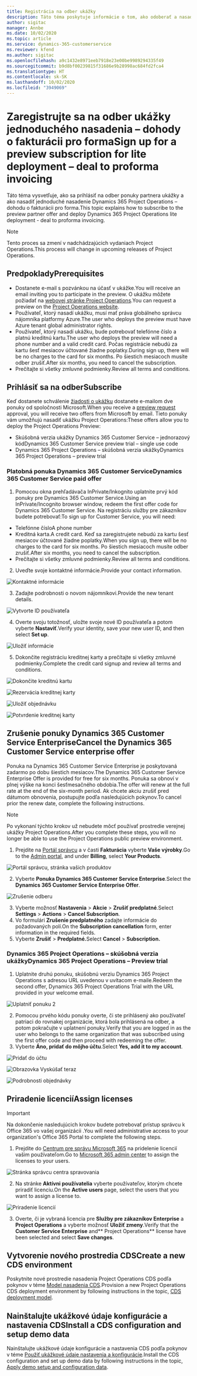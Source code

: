 ```yaml
---
title: Registrácia na odber ukážky
description: Táto téma poskytuje informácie o tom, ako odoberať a nasadiť jednoduché nasadenie Project Operations – dohoda o fakturácii pro forma.
author: sigitac
manager: Annbe
ms.date: 10/02/2020
ms.topic: article
ms.service: dynamics-365-customerservice
ms.reviewer: kfend
ms.author: sigitac
ms.openlocfilehash: a9c1432e8971eeb7918e23e00be9989294335f49
ms.sourcegitcommit: b9d8bf00239815f31686e9b28998ac684fd2fca4
ms.translationtype: HT
ms.contentlocale: sk-SK
ms.lasthandoff: 10/02/2020
ms.locfileid: "3949069"
---
```

# <a name="sign-up-for-a-preview-subscription-for-lite-deployment--deal-to-proforma-invoicing"></a><span data-ttu-id="9ec9c-103">Zaregistrujte sa na odber ukážky jednoduchého nasadenia – dohody o fakturácii pro forma</span><span class="sxs-lookup"><span data-stu-id="9ec9c-103">Sign up for a preview subscription for lite deployment – deal to proforma invoicing</span></span>

<span data-ttu-id="9ec9c-104">Táto téma vysvetľuje, ako sa prihlásiť na odber ponuky partnera ukážky a ako nasadiť jednoduché nasadenie Dynamics 365 Project Operations – dohodu o fakturácii pro forma.</span><span class="sxs-lookup"><span data-stu-id="9ec9c-104">This topic explains how to subscribe to the preview partner offer and deploy Dynamics 365 Project Operations lite deployment - deal to proforma invoicing.</span></span>

> [!NOTE]
> <span data-ttu-id="9ec9c-105">Tento proces sa zmení v nadchádzajúcich vydaniach Project Operations.</span><span class="sxs-lookup"><span data-stu-id="9ec9c-105">This process will change in upcoming releases of Project Operations.</span></span>

## <a name="prerequisites"></a><span data-ttu-id="9ec9c-106">Predpoklady</span><span class="sxs-lookup"><span data-stu-id="9ec9c-106">Prerequisites</span></span>

- <span data-ttu-id="9ec9c-107">Dostanete e-mail s pozvánkou na účasť v ukážke.</span><span class="sxs-lookup"><span data-stu-id="9ec9c-107">You will receive an email inviting you to participate in the preview.</span></span> <span data-ttu-id="9ec9c-108">O ukážku môžete požiadať na [webovej stránke Project Operations](https://dynamics.microsoft.com/en-us/project-operations/overview/).</span><span class="sxs-lookup"><span data-stu-id="9ec9c-108">You can request a preview on the [Project Operations website](https://dynamics.microsoft.com/en-us/project-operations/overview/).</span></span>
- <span data-ttu-id="9ec9c-109">Používateľ, ktorý nasadí ukážku, musí mať práva globálneho správcu nájomníka platformy Azure.</span><span class="sxs-lookup"><span data-stu-id="9ec9c-109">The user who deploys the preview must have Azure tenant global administrator rights.</span></span>
- <span data-ttu-id="9ec9c-110">Používateľ, ktorý nasadí ukážku, bude potrebovať telefónne číslo a platnú kreditnú kartu.</span><span class="sxs-lookup"><span data-stu-id="9ec9c-110">The user who deploys the preview will need a phone number and a valid credit card.</span></span> <span data-ttu-id="9ec9c-111">Počas registrácie nebudú za kartu šesť mesiacov účtované žiadne poplatky.</span><span class="sxs-lookup"><span data-stu-id="9ec9c-111">During sign up, there will be no charges to the card for six months.</span></span> <span data-ttu-id="9ec9c-112">Po šiestich mesiacoch musíte odber zrušiť.</span><span class="sxs-lookup"><span data-stu-id="9ec9c-112">After six months, you need to cancel the subscription.</span></span> 
- <span data-ttu-id="9ec9c-113">Prečítajte si všetky zmluvné podmienky.</span><span class="sxs-lookup"><span data-stu-id="9ec9c-113">Review all terms and conditions.</span></span>

## <a name="subscribe"></a><span data-ttu-id="9ec9c-114">Prihlásiť sa na odber</span><span class="sxs-lookup"><span data-stu-id="9ec9c-114">Subscribe</span></span>

<span data-ttu-id="9ec9c-115">Keď dostanete schválenie [žiadosti o ukážku](https://forms.office.com/FormsPro/Pages/ResponsePage.aspx?id=v4j5cvGGr0GRqy180BHbR56j8lZs0FdAvwT75_WNFyxUMkRDV1NYQU5TNjE2VjhKOVBUNVg2R0s1NC4u) dostanete e-mailom dve ponuky od spoločnosti Microsoft.</span><span class="sxs-lookup"><span data-stu-id="9ec9c-115">When you receive a [preview request](https://forms.office.com/FormsPro/Pages/ResponsePage.aspx?id=v4j5cvGGr0GRqy180BHbR56j8lZs0FdAvwT75_WNFyxUMkRDV1NYQU5TNjE2VjhKOVBUNVg2R0s1NC4u) approval, you will receive two offers from Microsoft by email.</span></span> <span data-ttu-id="9ec9c-116">Tieto ponuky vám umožňujú nasadiť ukážku Project Operations:</span><span class="sxs-lookup"><span data-stu-id="9ec9c-116">These offers allow you to deploy the Project Operations Preview:</span></span>

- <span data-ttu-id="9ec9c-117">Skúšobná verzia ukážky Dynamics 365 Customer Service – jednorazový kód</span><span class="sxs-lookup"><span data-stu-id="9ec9c-117">Dynamics 365 Customer Service preview trial – single use code</span></span>
- <span data-ttu-id="9ec9c-118">Dynamics 365 Project Operations – skúšobná verzia ukážky</span><span class="sxs-lookup"><span data-stu-id="9ec9c-118">Dynamics 365 Project Operations – preview trial</span></span>

### <a name="dynamics-365-customer-service-paid-offer"></a><span data-ttu-id="9ec9c-119">Platobná ponuka Dynamics 365 Customer Service</span><span class="sxs-lookup"><span data-stu-id="9ec9c-119">Dynamics 365 Customer Service paid offer</span></span>

1. <span data-ttu-id="9ec9c-120">Pomocou okna prehľadávača InPrivate/Inkognito uplatnite prvý kód ponuky pre Dynamics 365 Customer Service.</span><span class="sxs-lookup"><span data-stu-id="9ec9c-120">Using an InPrivate/Incognito browser window, redeem the first offer code for Dynamics 365 Customer Service.</span></span> <span data-ttu-id="9ec9c-121">Na registráciu služby pre zákazníkov budete potrebovať:</span><span class="sxs-lookup"><span data-stu-id="9ec9c-121">To sign up for Customer Service, you will need:</span></span>

- <span data-ttu-id="9ec9c-122">Telefónne číslo</span><span class="sxs-lookup"><span data-stu-id="9ec9c-122">A phone number</span></span>
- <span data-ttu-id="9ec9c-123">Kreditná karta.</span><span class="sxs-lookup"><span data-stu-id="9ec9c-123">A credit card.</span></span> <span data-ttu-id="9ec9c-124">Keď sa zaregistrujete nebudú za kartu šesť mesiacov účtované žiadne poplatky.</span><span class="sxs-lookup"><span data-stu-id="9ec9c-124">When you sign up, there will be no charges to the card for six months.</span></span> <span data-ttu-id="9ec9c-125">Po šiestich mesiacoch musíte odber zrušiť.</span><span class="sxs-lookup"><span data-stu-id="9ec9c-125">After six months, you need to cancel the subscription.</span></span>
- <span data-ttu-id="9ec9c-126">Prečítajte si všetky zmluvné podmienky.</span><span class="sxs-lookup"><span data-stu-id="9ec9c-126">Review all terms and conditions.</span></span>

2. <span data-ttu-id="9ec9c-127">Uveďte svoje kontaktné informácie.</span><span class="sxs-lookup"><span data-stu-id="9ec9c-127">Provide your contact information.</span></span>

![Kontaktné informácie](./media/1ContactInformation.png)

3. <span data-ttu-id="9ec9c-129">Zadajte podrobnosti o novom nájomníkovi.</span><span class="sxs-lookup"><span data-stu-id="9ec9c-129">Provide the new tenant details.</span></span>

![Vytvorte ID používateľa](./media/2CreateUserID.png)

4. <span data-ttu-id="9ec9c-131">Overte svoju totožnosť, uložte svoje nové ID používateľa a potom vyberte **Nastaviť**.</span><span class="sxs-lookup"><span data-stu-id="9ec9c-131">Verify your identity, save your new user ID, and then select **Set up**.</span></span>

![Uložiť informácie](./media/3SaveInfo.png)

5. <span data-ttu-id="9ec9c-133">Dokončite registráciu kreditnej karty a prečítajte si všetky zmluvné podmienky.</span><span class="sxs-lookup"><span data-stu-id="9ec9c-133">Complete the credit card signup and review all terms and conditions.</span></span> 

![Dokončite kreditnú kartu](./media/4CompleteCreditCard.png)

![Rezervácia kreditnej karty](./media/5CreditCardCheckout.png)

![Uložiť objednávku](./media/6SaveOrder.png)

![Potvrdenie kreditnej karty](./media/7Confirmation.png)

## <a name="cancel-the-dynamics-365-customer-service-enterprise-offer"></a><span data-ttu-id="9ec9c-138">Zrušenie ponuky Dynamics 365 Customer Service Enterprise</span><span class="sxs-lookup"><span data-stu-id="9ec9c-138">Cancel the Dynamics 365 Customer Service enterprise offer</span></span>

<span data-ttu-id="9ec9c-139">Ponuka na Dynamics 365 Customer Service Enterprise je poskytovaná zadarmo po dobu šiestich mesiacov.</span><span class="sxs-lookup"><span data-stu-id="9ec9c-139">The Dynamics 365 Customer Service Enterprise Offer is provided for free for six months.</span></span> <span data-ttu-id="9ec9c-140">Ponuka sa obnoví v plnej výške na konci šesťmesačného obdobia.</span><span class="sxs-lookup"><span data-stu-id="9ec9c-140">The offer will renew at the full rate at the end of the six-month period.</span></span> <span data-ttu-id="9ec9c-141">Ak chcete akciu zrušiť pred dátumom obnovenia, postupujte podľa nasledujúcich pokynov.</span><span class="sxs-lookup"><span data-stu-id="9ec9c-141">To cancel prior the renew date, complete the following instructions.</span></span> 

> [!NOTE]
> <span data-ttu-id="9ec9c-142">Po vykonaní týchto krokov už nebudete môcť používať prostredie verejnej ukážky Project Operations.</span><span class="sxs-lookup"><span data-stu-id="9ec9c-142">After you complete these steps, you will no longer be able to use the Project Operations public preview environment.</span></span>

1. <span data-ttu-id="9ec9c-143">Prejdite na [Portál správcu](https://admin.microsoft.com/) a v časti **Fakturácia** vyberte **Vaše výrobky**.</span><span class="sxs-lookup"><span data-stu-id="9ec9c-143">Go to the [Admin portal](https://admin.microsoft.com/), and under **Billing**, select **Your Products**.</span></span>

![Portál správcu, stránka vašich produktov](./media/8AdminPortal.png)

2. <span data-ttu-id="9ec9c-145">Vyberte **Ponuka Dynamics 365 Customer Service Enterprise**.</span><span class="sxs-lookup"><span data-stu-id="9ec9c-145">Select the **Dynamics 365 Customer Service Enterprise Offer**.</span></span>

![Zrušenie odberu](./media/9CancelSubscription.png)

3. <span data-ttu-id="9ec9c-147">Vyberte možnosť **Nastavenia** > **Akcie** > **Zrušiť predplatné**.</span><span class="sxs-lookup"><span data-stu-id="9ec9c-147">Select **Settings** > **Actions** > **Cancel Subscription**.</span></span>
4. <span data-ttu-id="9ec9c-148">Vo formulári **Zrušenie predplatného** zadajte informácie do požadovaných polí.</span><span class="sxs-lookup"><span data-stu-id="9ec9c-148">On the **Subscription cancellation** form, enter information in the required fields.</span></span>
5. <span data-ttu-id="9ec9c-149">Vyberte **Zrušiť** > **Predplatné.**</span><span class="sxs-lookup"><span data-stu-id="9ec9c-149">Select **Cancel** > **Subscription.**</span></span>

### <a name="dynamics-365-project-operations--preview-trial"></a><span data-ttu-id="9ec9c-150">Dynamics 365 Project Operations – skúšobná verzia ukážky</span><span class="sxs-lookup"><span data-stu-id="9ec9c-150">Dynamics 365 Project Operations – Preview trial</span></span>

1. <span data-ttu-id="9ec9c-151">Uplatnite druhú ponuku, skúšobnú verziu Dynamics 365 Project Operations s adresou URL uvedenou v uvítacom e-maile.</span><span class="sxs-lookup"><span data-stu-id="9ec9c-151">Redeem the second offer, Dynamics 365 Project Operations Trial with the URL provided in your welcome email.</span></span>

![Uplatniť ponuku 2](./media/10RedeemOffer2.png)

2. <span data-ttu-id="9ec9c-153">Pomocou prvého kódu ponuky overte, či ste prihlásený ako používateľ patriaci do rovnakej organizácie, ktorá bola prihlásená na odber, a potom pokračujte v uplatnení ponuky.</span><span class="sxs-lookup"><span data-stu-id="9ec9c-153">Verify that you are logged in as the user who belongs to the same organization that was subscribed using the first offer code and then proceed with redeeming the offer.</span></span> 
3. <span data-ttu-id="9ec9c-154">Vyberte **Áno, pridať do môjho účtu**.</span><span class="sxs-lookup"><span data-stu-id="9ec9c-154">Select **Yes, add it to my account**.</span></span>

![Pridať do účtu](./media/11AddToAccount.png)

![Obrazovka Vyskúšať teraz](./media/12TryNow.png)

![Podrobnosti objednávky](./media/13Confirmation.png)

## <a name="assign-licenses"></a><span data-ttu-id="9ec9c-158">Priradenie licencií</span><span class="sxs-lookup"><span data-stu-id="9ec9c-158">Assign licenses</span></span>

> [!IMPORTANT]
> <span data-ttu-id="9ec9c-159">Na dokončenie nasledujúcich krokov budete potrebovať prístup správcu k Office 365 vo vašej organizácii .</span><span class="sxs-lookup"><span data-stu-id="9ec9c-159">You will need administrative access to your organization's Office 365 Portal to complete the following steps.</span></span>

1. <span data-ttu-id="9ec9c-160">Prejdite do [Centrum pre správu Microsoft 365](https://portal.office.com/) na pridelenie licencií vašim používateľom.</span><span class="sxs-lookup"><span data-stu-id="9ec9c-160">Go to [Microsoft 365 admin center](https://portal.office.com/) to assign the licenses to your users.</span></span>

![Stránka správcu centra spravovania](./media/14AdminPortal.png)

2. <span data-ttu-id="9ec9c-162">Na stránke **Aktívni používatelia** vyberte používateľov, ktorým chcete priradiť licenciu.</span><span class="sxs-lookup"><span data-stu-id="9ec9c-162">On the **Active users** page, select the users that you want to assign a license to.</span></span>

![Priradenie licencií](./media/15AssignLicenses.png)

3. <span data-ttu-id="9ec9c-164">Overte, či je vybraná licencia pre **Služby pre zákazníkov Enterprise** a **Project Operations** a vyberte možnosť **Uložiť zmeny**.</span><span class="sxs-lookup"><span data-stu-id="9ec9c-164">Verify that the **Customer Service Enterprise** and\*\* Project Operations\*\* license have been selected and select **Save changes**.</span></span>

## <a name="create-a-new-cds-environment"></a><span data-ttu-id="9ec9c-165">Vytvorenie nového prostredia CDS</span><span class="sxs-lookup"><span data-stu-id="9ec9c-165">Create a new CDS environment</span></span>

<span data-ttu-id="9ec9c-166">Poskytnite nové prostredie nasadenia Project Operations CDS podľa pokynov v téme [Model nasadenia CDS](lite-deployment.md).</span><span class="sxs-lookup"><span data-stu-id="9ec9c-166">Provision a new Project Operations CDS deployment environment by following instructions in the topic, [CDS deployment model](lite-deployment.md).</span></span>

## <a name="install-a-cds-configuration-and-setup-demo-data"></a><span data-ttu-id="9ec9c-167">Nainštalujte ukážkové údaje konfigurácie a nastavenia CDS</span><span class="sxs-lookup"><span data-stu-id="9ec9c-167">Install a CDS configuration and setup demo data</span></span>

<span data-ttu-id="9ec9c-168">Nainštalujte ukážkové údaje konfigurácie a nastavenia CDS podľa pokynov v téme [Použiť ukážkové údaje nastavenia a konfigurácie](lite-apply-demo-setup-config-data.md).</span><span class="sxs-lookup"><span data-stu-id="9ec9c-168">Install the CDS configuration and set up demo data by following instructions in the topic, [Apply demo setup and configuration data](lite-apply-demo-setup-config-data.md).</span></span>
